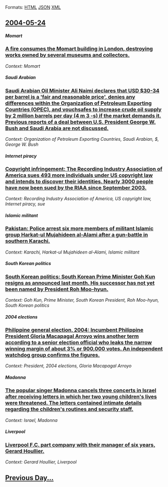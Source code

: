 
Formats: [HTML](2004/05/24/index.html)  [JSON](2004/05/24/index.json)  [XML](2004/05/24/index.xml)  

## [2004-05-24](/news/2004/05/24/index.md)

##### Momart
### [ A fire consumes the Momart building in London, destroying works owned by several museums and collectors. ](/news/2004/05/24/a-fire-consumes-the-momart-building-in-london-destroying-works-owned-by-several-museums-and-collectors.md)
_Context: Momart_

##### Saudi Arabian
### [ Saudi Arabian Oil Minister Ali Naimi declares that USD $30-34 per barrel is a 'fair and reasonable price', denies any differences within the Organization of Petroleum Exporting Countries (OPEC), and vouchsafes to increase crude oil supply by 2 million barrels per day (4 m 3 -s) if the market demands it. Previous reports of a deal between U.S. President George W. Bush and Saudi Arabia are not discussed. ](/news/2004/05/24/saudi-arabian-oil-minister-ali-naimi-declares-that-usd-30a34-per-barrel-is-a-fair-and-reasonable-price-denies-any-differences-within.md)
_Context: Organization of Petroleum Exporting Countries, Saudi Arabian, $, George W. Bush_

##### Internet piracy
### [ Copyright infringement: The Recording Industry Association of America sues 493 more individuals under US copyright law and intends to discover their identities. Nearly 3000 people have now been sued by the RIAA since September 2003. ](/news/2004/05/24/copyright-infringement-the-recording-industry-association-of-america-sues-493-more-individuals-under-us-copyright-law-and-intends-to-disco.md)
_Context: Recording Industry Association of America, US copyright law, Internet piracy, sue_

##### Islamic militant
### [ Pakistan: Police arrest six more members of militant Islamic group Harkat-ul Mujahideen al-Alami after a gun-battle in southern Karachi. ](/news/2004/05/24/pakistan-police-arrest-six-more-members-of-militant-islamic-group-harkat-ul-mujahideen-al-alami-after-a-gun-battle-in-southern-karachi.md)
_Context: Karachi, Harkat-ul Mujahideen al-Alami, Islamic militant_

##### South Korean politics
### [ South Korean politics: South Korean Prime Minister Goh Kun resigns as announced last month. His successor has not yet been named by President Roh Moo-hyun. ](/news/2004/05/24/south-korean-politics-south-korean-prime-minister-goh-kun-resigns-as-announced-last-month-his-successor-has-not-yet-been-named-by-preside.md)
_Context: Goh Kun, Prime Minister, South Korean President, Roh Moo-hyun, South Korean politics_

##### 2004 elections
### [ Philippine general election, 2004: Incumbent Philippine President Gloria Macapagal Arroyo wins another term according to a senior election official who leaks the narrow winning margin of about 3% or 900,000 votes. An independent watchdog group confirms the figures. ](/news/2004/05/24/philippine-general-election-2004-incumbent-philippine-president-gloria-macapagal-arroyo-wins-another-term-according-to-a-senior-election.md)
_Context: President, 2004 elections, Gloria Macapagal Arroyo_

##### Madonna
### [ The popular singer Madonna cancels three concerts in Israel after receiving letters in which her two young children's lives were threatened. The letters contained intimate details regarding the children's routines and security staff. ](/news/2004/05/24/the-popular-singer-madonna-cancels-three-concerts-in-israel-after-receiving-letters-in-which-her-two-young-children-s-lives-were-threatened.md)
_Context: Israel, Madonna_

##### Liverpool
### [ Liverpool F.C. part company with their manager of six years, Gerard Houllier. ](/news/2004/05/24/liverpool-f-c-part-company-with-their-manager-of-six-years-ga-c-rard-houllier.md)
_Context: Gerard Houllier, Liverpool_

## [Previous Day...](/news/2004/05/23/index.md)

